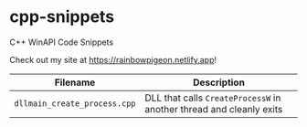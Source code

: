 # cpp-snippets
C++ WinAPI Code Snippets

Check out my site at https://rainbowpigeon.netlify.app!


| Filename                 | Description                                                         |
|--------------------------|---------------------------------------------------------------------|
| `dllmain_create_process.cpp` | DLL that calls `CreateProcessW` in another thread and cleanly exits |
